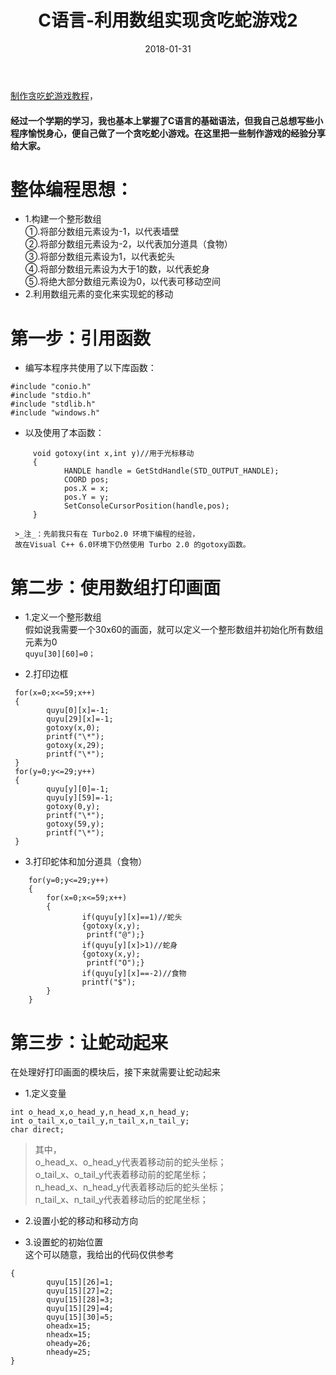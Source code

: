 ﻿---
layout: post
title: C语言-利用数组实现贪吃蛇游戏2
date: 2018-01-31
categories: blog
tags: [C语言]
description: 参考后原创
---
[制作贪吃蛇游戏教程](https://zhuanlan.zhihu.com/p/29092672)，
#### 经过一个学期的学习，我也基本上掌握了C语言的基础语法，但我自己总想写些小程序愉悦身心，便自己做了一个贪吃蛇小游戏。在这里把一些制作游戏的经验分享给大家。  
  
  
# 整体编程思想：  
* 1.构建一个整形数组  
①.将部分数组元素设为-1，以代表墙壁  
②.将部分数组元素设为-2，以代表加分道具（食物）  
③.将部分数组元素设为1，以代表蛇头  
④.将部分数组元素设为大于1的数，以代表蛇身  
⑤.将绝大部分数组元素设为0，以代表可移动空间  
* 2.利用数组元素的变化来实现蛇的移动  


# 第一步：引用函数  
  
* 编写本程序共使用了以下库函数：
```
#include "conio.h"  
#include "stdio.h"  
#include "stdlib.h"  
#include "windows.h"
``` 
* 以及使用了本函数：
```
	 void gotoxy(int x,int y)//用于光标移动  
	 {  
 	        HANDLE handle = GetStdHandle(STD_OUTPUT_HANDLE);  
 	        COORD pos;  
 	        pos.X = x;  
  	        pos.Y = y;  
  	        SetConsoleCursorPosition(handle,pos);  
	 }  
```
  
	 >_注_：先前我只有在 Turbo2.0 环境下编程的经验，  
	 故在Visual C++ 6.0环境下仍然使用 Turbo 2.0 的gotoxy函数。  
  
  
# 第二步：使用数组打印画面  
  
* 1.定义一个整形数组  
假如说我需要一个30x60的画面，就可以定义一个整形数组并初始化所有数组元素为0  
`quyu[30][60]=0；`  
  
* 2.打印边框  
```
 for(x=0;x<=59;x++)  
 {  
        quyu[0][x]=-1;  
        quyu[29][x]=-1;  
        gotoxy(x,0);  
        printf("\*");  
        gotoxy(x,29);  
        printf("\*");  
 }  
 for(y=0;y<=29;y++)  
 {  
        quyu[y][0]=-1;  
        quyu[y][59]=-1;  
        gotoxy(0,y);  
        printf("\*");  
        gotoxy(59,y);  
        printf("\*");  
 }  
```
  

* 3.打印蛇体和加分道具（食物）  
```
    for(y=0;y<=29;y++)  
    {  
        for(x=0;x<=59;x++)  
        {  
                if(quyu[y][x]==1)//蛇头  
                {gotoxy(x,y);  
                 printf("@");}  
                if(quyu[y][x]>1)//蛇身  
                {gotoxy(x,y);  
                 printf("O");}  
                if(quyu[y][x]==-2)//食物  
                printf("$");  
        }  
    }  
```
  
  
# 第三步：让蛇动起来  
在处理好打印画面的模块后，接下来就需要让蛇动起来  
* 1.定义变量  
```
int o_head_x,o_head_y,n_head_x,n_head_y;  
int o_tail_x,o_tail_y,n_tail_x,n_tail_y;  
char direct;  
```
  
>其中，  
o_head_x、o_head_y代表着移动前的蛇头坐标；  
o_tail_x、o_tail_y代表着移动前的蛇尾坐标；  
n_head_x、n_head_y代表着移动后的蛇头坐标；  
n_tail_x、n_tail_y代表着移动后的蛇尾坐标；  
  
* 2.设置小蛇的移动和移动方向  

* 3.设置蛇的初始位置  
这个可以随意，我给出的代码仅供参考  
```
{
        quyu[15][26]=1;  
        quyu[15][27]=2;  
        quyu[15][28]=3;  
        quyu[15][29]=4;  
        quyu[15][30]=5;	  
        oheadx=15;  
        nheadx=15;  
        oheady=26;  
        nheady=25;  
}  
```
    















